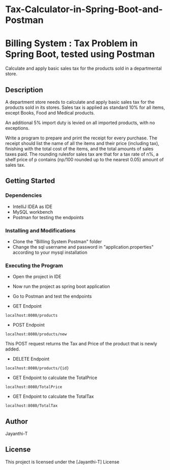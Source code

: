 # Tax-Calculator-in-Spring-Boot-and-Postman

# Billing System : Tax Problem in Spring Boot, tested using Postman

Calculate and apply basic sales tax for the products sold in a departmental store.

## Description

A department store needs to calculate and apply basic sales tax for the products sold in its stores. Sales tax is applied as standard 10% for all items, except Books, Food and Medical products.

An additional 5% import duty is levied on all imported products, with no exceptions.

Write a program to prepare and print the receipt for every purchase. The receipt should list the name of all the items and their price (including tax), finishing with the total cost of the items, and the total amounts of sales taxes paid. 
The rounding rulesfor sales tax are that for a tax rate of n%, a shelf price of p contains (np/100 rounded up to the nearest 0.05) amount of sales tax.

## Getting Started

### Dependencies

* IntelliJ IDEA as IDE
* MySQL workbench
* Postman for testing the endpoints

### Installing and Modifications

* Clone the "Billling System Postman" folder
* Change the sql username and password in "application.properties" according to your mysql installation

### Executing the Program

* Open the project in IDE
* Now run the project as spring boot application
* Go to Postman and test the endpoints

* GET Endpoint 
```
localhost:8080/products
```
* POST Endpoint
```
localhost:8080/products/new
```
This POST request returns the Tax and Price of the product that is newly added.

* DELETE Endpoint
```
localhost:8080/products/{id}
```

* GET Endpoint to calculate the TotalPrice
```
localhost:8080/TotalPrice
```

* GET Endpoint to calculate the TotalTax
```
localhost:8080/TotalTax
```

## Author

Jayanthi-T


## License

This project is licensed under the [Jayanthi-T] License 
